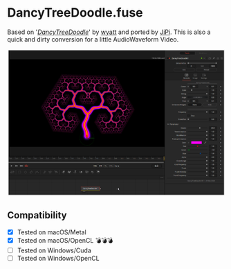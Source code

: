 DancyTreeDoodle.fuse
====================

Based on '_[DancyTreeDoodle](https://www.shadertoy.com/view/wslGz7)_' by [wyatt](https://www.shadertoy.com/user/wyatt) and ported by [JiPi](../../Site/Profiles/JiPi.md). This is also a quick and dirty conversion for a little AudioWaveform Video.

![screenshot](DancyTreeDoodle_screenshot.png "DancyTreeDoodle.fuse in DaVinci Resolve")

## Compatibility
- [x] Tested on macOS/Metal
- [x] Tested on macOS/OpenCL :bomb::bomb::bomb:
- [ ] Tested on Windows/Cuda
- [ ] Tested on Windows/OpenCL
